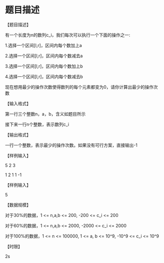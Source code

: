 # 题目描述


<p>
	<span style="font-family:宋体;">【题目描述】</span> 
</p>
<p>
	<span style="font-family:宋体;">有一个长度为</span><span>n</span><span style="font-family:宋体;">的数列</span><span>c_i</span><span style="font-family:宋体;">，我们每次可以执行一个下面的操作之一</span><span>:</span> 
</p>
<p>
	<span>1.</span><span style="font-family:宋体;">选择一个区间</span><span>[l,r]</span><span style="font-family:宋体;">，区间内每个数加上</span><span>a</span> 
</p>
<p>
	<span>2.</span><span style="font-family:宋体;">选择一个区间</span><span>[l,r]</span><span style="font-family:宋体;">，区间内每个数减去</span><span>a</span> 
</p>
<p>
	<span>3.</span><span style="font-family:宋体;">选择一个区间</span><span>[l,r]</span><span style="font-family:宋体;">，区间内每个数加上</span><span>b</span> 
</p>
<p>
	<span>4.</span><span style="font-family:宋体;">选择一个区间</span><span>[l,r]</span><span style="font-family:宋体;">，区间内每个数减去</span><span>b</span> 
</p>
<p>
	<span style="font-family:宋体;">现在想用最少的操作次数使得数列的每个元素都变为</span><span>0</span><span style="font-family:宋体;">，请你计算出最少的操作次数</span> 
</p>
<p>
	<span style="font-family:宋体;">【输入格式】</span> 
</p>
<p>
	<span style="font-family:宋体;">第一行三个整数</span><span>n</span><span style="font-family:宋体;">，</span><span>a</span><span style="font-family:宋体;">，</span><span>b</span><span style="font-family:宋体;">，含义如题目所示</span> 
</p>
<p>
	<span style="font-family:宋体;">接下来一行</span><span>n</span><span style="font-family:宋体;">个整数，表示数列</span><span>c_i</span> 
</p>
<p>
	<span style="font-family:宋体;">【输出格式】</span> 
</p>
<p>
	<span style="font-family:宋体;">一行一个整数，表示最少的操作次数。如果没有可行方案，直接输出</span><span>-1</span> 
</p>
<p>
	<span style="font-family:宋体;">【样例输入】</span> 
</p>
<p>
	<span>5 2 3</span> 
</p>
<p>
	<span>1 2 1 1
-1</span> 
</p>
<p>
	<span style="font-family:宋体;">【样例输入】</span> 
</p>
<p>
	<span>5</span> 
</p>
<p>
	<span style="font-family:宋体;">【数据规模】</span> 
</p>
<p>
	<span style="font-family:宋体;">对于</span><span>30%</span><span style="font-family:宋体;">的数据，</span><span>1 &lt;=
n,a,b &lt;= 200, -200 &lt;= c_i &lt;= 200</span> 
</p>
<p>
	<span style="font-family:宋体;">对于</span><span>60%</span><span style="font-family:宋体;">的数据，</span><span>1 &lt;=
n,a,b &lt;= 2000, -2000 &lt;= c_i &lt;= 2000</span> 
</p>
<p>
	<span style="font-family:宋体;">对于</span><span>100%</span><span style="font-family:宋体;">的数据，</span><span>1 &lt;= n
&lt;= 100000, 1 &lt;= a, b &lt;= 10^9, -10^9 &lt;= c_i &lt;= 10^9</span> 
</p>
<p>
	<span style="font-family:宋体;">【时限】</span> 
</p>
<p>
	<span>2s</span> 
</p>
